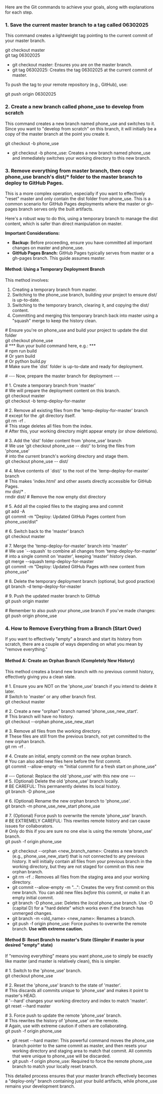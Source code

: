 Here are the Git commands to achieve your goals, along with explanations for each step.

### **1\. Save the current master branch to a tag called 06302025**

This command creates a lightweight tag pointing to the current commit of your master branch.

git checkout master  
git tag 06302025

* git checkout master: Ensures you are on the master branch.  
* git tag 06302025: Creates the tag 06302025 at the current commit of master.

To push the tag to your remote repository (e.g., GitHub), use:

git push origin 06302025

### **2\. Create a new branch called phone\_use to develop from scratch**

This command creates a new branch named phone\_use and switches to it. Since you want to "develop from scratch" on this branch, it will initially be a copy of the master branch at the point you create it.

git checkout \-b phone\_use

* git checkout \-b phone\_use: Creates a new branch named phone\_use and immediately switches your working directory to this new branch.

### **3\. Remove everything from master branch, then copy phone\_use branch's dist/\* folder to the master branch to deploy to GitHub Pages.**

This is a more complex operation, especially if you want to effectively "reset" master and only contain the dist folder from phone\_use. This is a common scenario for GitHub Pages deployments where the master or gh-pages branch serves only the built artifacts.

Here's a robust way to do this, using a temporary branch to manage the dist content, which is safer than direct manipulation on master.

**Important Considerations:**

* **Backup:** Before proceeding, ensure you have committed all important changes on master and phone\_use.  
* **GitHub Pages Branch:** GitHub Pages typically serves from master or a gh-pages branch. This guide assumes master.

#### **Method: Using a Temporary Deployment Branch**

This method involves:

1. Creating a temporary branch from master.  
2. Switching to the phone\_use branch, building your project to ensure dist/ is up-to-date.  
3. Switching to the temporary branch, clearing it, and copying the dist/ content.  
4. Committing and merging this temporary branch back into master using a "squash" merge to keep the history clean.

\# Ensure you're on phone\_use and build your project to update the dist folder  
git checkout phone\_use  
\# \*\*\* Run your build command here, e.g.: \*\*\*  
\# npm run build  
\# Or yarn build  
\# Or python build.py  
\# Make sure the \`dist\` folder is up-to-date and ready for deployment.

\# \--- Now, prepare the master branch for deployment \---

\# 1\. Create a temporary branch from 'master'  
\#    We will prepare the deployment content on this branch.  
git checkout master  
git checkout \-b temp-deploy-for-master

\# 2\. Remove all existing files from the 'temp-deploy-for-master' branch  
\#    except for the .git directory itself.  
git rm \-rf .  
\# This stage deletes all files from the index.  
\# After this, your working directory might appear empty (or show deletions).

\# 3\. Add the 'dist' folder content from 'phone\_use' branch  
\#    We use 'git checkout phone\_use \-- dist/' to bring the files from 'phone\_use'  
\#    into the current branch's working directory and stage them.  
git checkout phone\_use \-- dist/

\# 4\. Move contents of \`dist/\` to the root of the \`temp-deploy-for-master\` branch  
\#    This makes 'index.html' and other assets directly accessible for GitHub Pages.  
mv dist/\* .  
rmdir dist/ \# Remove the now empty dist directory

\# 5\. Add all the copied files to the staging area and commit  
git add \-A  
git commit \-m "Deploy: Updated GitHub Pages content from phone\_use/dist"

\# 6\. Switch back to the 'master' branch  
git checkout master

\# 7\. Merge the 'temp-deploy-for-master' branch into 'master'  
\#    We use \`--squash\` to combine all changes from 'temp-deploy-for-master'  
\#    into a single commit on 'master', keeping 'master' history clean.  
git merge \--squash temp-deploy-for-master  
git commit \-m "Deploy: Updated GitHub Pages with new content from phone\_use"

\# 8\. Delete the temporary deployment branch (optional, but good practice)  
git branch \-d temp-deploy-for-master

\# 9\. Push the updated master branch to GitHub  
git push origin master

\# Remember to also push your phone\_use branch if you've made changes:  
git push origin phone\_use

### **4\. How to Remove Everything from a Branch (Start Over)**

If you want to effectively "empty" a branch and start its history from scratch, there are a couple of ways depending on what you mean by "remove everything."

#### **Method A: Create an Orphan Branch (Completely New History)**

This method creates a brand new branch with no previous commit history, effectively giving you a clean slate.

\# 1\. Ensure you are NOT on the 'phone\_use' branch if you intend to delete it later.  
\#    Switch to 'master' or any other branch first.  
git checkout master

\# 2\. Create a new "orphan" branch named 'phone\_use\_new\_start'.  
\#    This branch will have no history.  
git checkout \--orphan phone\_use\_new\_start

\# 3\. Remove all files from the working directory.  
\#    These files are still from the previous branch, not yet committed to the new orphan branch.  
git rm \-rf .

\# 4\. Create an initial, empty commit on the new orphan branch.  
\#    You can also add new files here before the first commit.  
git commit \--allow-empty \-m "Initial commit for a fresh start on phone\_use"

\# \--- Optional: Replace the old 'phone\_use' with this new one \---  
\# 5\. (Optional) Delete the old 'phone\_use' branch locally.  
\#    BE CAREFUL: This permanently deletes its local history.  
git branch \-D phone\_use

\# 6\. (Optional) Rename the new orphan branch to 'phone\_use'.  
git branch \-m phone\_use\_new\_start phone\_use

\# 7\. (Optional) Force push to overwrite the remote 'phone\_use' branch.  
\#    BE EXTREMELY CAREFUL: This rewrites remote history and can cause issues for collaborators.  
\#    Only do this if you are sure no one else is using the remote 'phone\_use' branch.  
git push \-f origin phone\_use

* git checkout \--orphan \<new\_branch\_name\>: Creates a new branch (e.g., phone\_use\_new\_start) that is not connected to any previous history. It will initially contain all files from your previous branch in the working directory, but they are not staged for commit on this new orphan branch.  
* git rm \-rf .: Removes all files from the staging area and your working directory.  
* git commit \--allow-empty \-m "...": Creates the very first commit on this new branch. You can add new files *before* this commit, or make it an empty initial commit.  
* git branch \-D phone\_use: Deletes the *local* phone\_use branch. Use \-D (capital D) for a "hard delete" which works even if the branch has unmerged changes.  
* git branch \-m \<old\_name\> \<new\_name\>: Renames a branch.  
* git push \-f origin phone\_use: Force pushes to overwrite the remote branch. **Use with extreme caution.**

#### **Method B: Reset Branch to master's State (Simpler if master is your desired "empty" state)**

If "removing everything" means you want phone\_use to simply be exactly like master (and master is relatively clean), this is simpler.

\# 1\. Switch to the 'phone\_use' branch.  
git checkout phone\_use

\# 2\. Reset the 'phone\_use' branch to the state of 'master'.  
\#    This discards all commits unique to 'phone\_use' and makes it point to master's HEAD.  
\#    '--hard' changes your working directory and index to match 'master'.  
git reset \--hard master

\# 3\. Force push to update the remote 'phone\_use' branch.  
\#    This rewrites the history of 'phone\_use' on the remote.  
\#    Again, use with extreme caution if others are collaborating.  
git push \-f origin phone\_use

* git reset \--hard master: This powerful command moves the phone\_use branch pointer to the same commit as master, and then resets your working directory and staging area to match that commit. All commits that were unique to phone\_use will be discarded.  
* git push \-f origin phone\_use: Required to force the remote phone\_use branch to match your locally reset branch.

This detailed process ensures that your master branch effectively becomes a "deploy-only" branch containing just your build artifacts, while phone\_use remains your development branch.